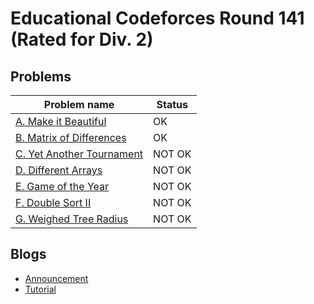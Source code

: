 # Educational Codeforces Round 141 (Rated for Div. 2)

## Problems

|Problem name|Status|
|------------|---------|
| [A. Make it Beautiful](problems/A._Make_it_Beautiful.md)|OK|
| [B. Matrix of Differences](problems/B._Matrix_of_Differences.md)|OK|
| [C. Yet Another Tournament](problems/C._Yet_Another_Tournament.md)|NOT OK|
| [D. Different Arrays](problems/D._Different_Arrays.md)|NOT OK|
| [E. Game of the Year](problems/E._Game_of_the_Year.md)|NOT OK|
| [F. Double Sort II](problems/F._Double_Sort_II.md)|NOT OK|
| [G. Weighed Tree Radius](problems/G._Weighed_Tree_Radius.md)|NOT OK|
## Blogs

- [Announcement](blogs/Announcement.md)
- [Tutorial](blogs/Tutorial.md)
